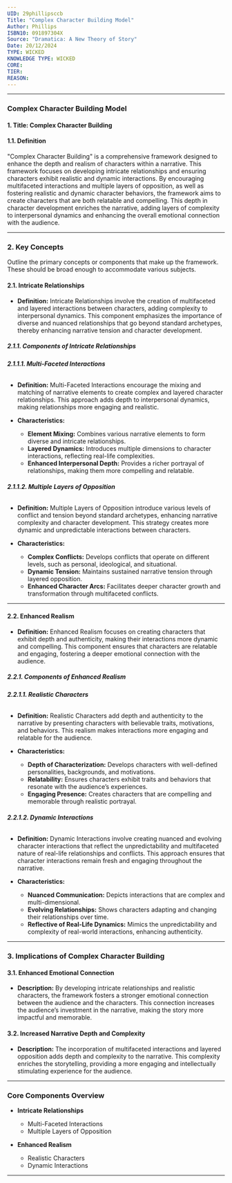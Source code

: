 ```yaml
---
UID: 29phillipsccb
Title: "Complex Character Building Model"
Author: Phillips
ISBN10: 091897304X
Source: "Dramatica: A New Theory of Story"
Date: 20/12/2024
TYPE: WICKED
KNOWLEDGE TYPE: WICKED
CORE:
TIER:
REASON:
---
```


---

### **Complex Character Building Model**

#### **1. Title: Complex Character Building**

#### **1.1. Definition**

"Complex Character Building" is a comprehensive framework designed to enhance the depth and realism of characters within a narrative. This framework focuses on developing intricate relationships and ensuring characters exhibit realistic and dynamic interactions. By encouraging multifaceted interactions and multiple layers of opposition, as well as fostering realistic and dynamic character behaviors, the framework aims to create characters that are both relatable and compelling. This depth in character development enriches the narrative, adding layers of complexity to interpersonal dynamics and enhancing the overall emotional connection with the audience.

---

### **2. Key Concepts**

Outline the primary concepts or components that make up the framework. These should be broad enough to accommodate various subjects.

#### **2.1. Intricate Relationships**

- **Definition:**
  Intricate Relationships involve the creation of multifaceted and layered interactions between characters, adding complexity to interpersonal dynamics. This component emphasizes the importance of diverse and nuanced relationships that go beyond standard archetypes, thereby enhancing narrative tension and character development.

##### **2.1.1. Components of Intricate Relationships**

###### **2.1.1.1. Multi-Faceted Interactions**

- **Definition:**
  Multi-Faceted Interactions encourage the mixing and matching of narrative elements to create complex and layered character relationships. This approach adds depth to interpersonal dynamics, making relationships more engaging and realistic.

- **Characteristics:**
  - **Element Mixing:** Combines various narrative elements to form diverse and intricate relationships.
  - **Layered Dynamics:** Introduces multiple dimensions to character interactions, reflecting real-life complexities.
  - **Enhanced Interpersonal Depth:** Provides a richer portrayal of relationships, making them more compelling and relatable.

###### **2.1.1.2. Multiple Layers of Opposition**

- **Definition:**
  Multiple Layers of Opposition introduce various levels of conflict and tension beyond standard archetypes, enhancing narrative complexity and character development. This strategy creates more dynamic and unpredictable interactions between characters.

- **Characteristics:**
  - **Complex Conflicts:** Develops conflicts that operate on different levels, such as personal, ideological, and situational.
  - **Dynamic Tension:** Maintains sustained narrative tension through layered opposition.
  - **Enhanced Character Arcs:** Facilitates deeper character growth and transformation through multifaceted conflicts.

---

#### **2.2. Enhanced Realism**

- **Definition:**
  Enhanced Realism focuses on creating characters that exhibit depth and authenticity, making their interactions more dynamic and compelling. This component ensures that characters are relatable and engaging, fostering a deeper emotional connection with the audience.

##### **2.2.1. Components of Enhanced Realism**

###### **2.2.1.1. Realistic Characters**

- **Definition:**
  Realistic Characters add depth and authenticity to the narrative by presenting characters with believable traits, motivations, and behaviors. This realism makes interactions more engaging and relatable for the audience.

- **Characteristics:**
  - **Depth of Characterization:** Develops characters with well-defined personalities, backgrounds, and motivations.
  - **Relatability:** Ensures characters exhibit traits and behaviors that resonate with the audience’s experiences.
  - **Engaging Presence:** Creates characters that are compelling and memorable through realistic portrayal.

###### **2.2.1.2. Dynamic Interactions**

- **Definition:**
  Dynamic Interactions involve creating nuanced and evolving character interactions that reflect the unpredictability and multifaceted nature of real-life relationships and conflicts. This approach ensures that character interactions remain fresh and engaging throughout the narrative.

- **Characteristics:**
  - **Nuanced Communication:** Depicts interactions that are complex and multi-dimensional.
  - **Evolving Relationships:** Shows characters adapting and changing their relationships over time.
  - **Reflective of Real-Life Dynamics:** Mimics the unpredictability and complexity of real-world interactions, enhancing authenticity.

---

### **3. Implications of Complex Character Building**

#### **3.1. Enhanced Emotional Connection**

- **Description:**
  By developing intricate relationships and realistic characters, the framework fosters a stronger emotional connection between the audience and the characters. This connection increases the audience’s investment in the narrative, making the story more impactful and memorable.

#### **3.2. Increased Narrative Depth and Complexity**

- **Description:**
  The incorporation of multifaceted interactions and layered opposition adds depth and complexity to the narrative. This complexity enriches the storytelling, providing a more engaging and intellectually stimulating experience for the audience.

---

### **Core Components Overview**

- **Intricate Relationships**

  - Multi-Faceted Interactions
  - Multiple Layers of Opposition

- **Enhanced Realism**
  - Realistic Characters
  - Dynamic Interactions

---
